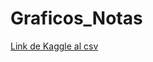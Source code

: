 # Graficos_Notas

[Link de Kaggle al csv](https://www.kaggle.com/datasets/sankha1998/student-semester-result)
